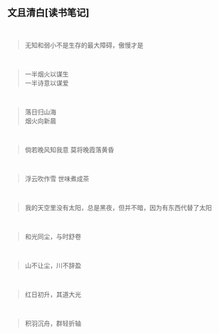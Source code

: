 ## 文且清白[读书笔记]  
<br>

>无知和弱小不是生存的最大障碍，傲慢才是
<br>

>一半烟火以谋生  
>一半诗意以谋爱
<br>

>落日归山海  
>烟火向新晨
<br>

>倘若晚风知我意
>莫将晚霞落黄昏
<br>

>浮云吹作雪
>世味煮成茶
<br>

>我的天空里没有太阳，总是黑夜，但并不暗，因为有东西代替了太阳
<br>

>和光同尘，与时舒卷
<br>

>山不让尘，川不辞盈
<br>

>红日初升，其道大光
<br>

>积羽沉舟，群轻折轴
<br>

<br>
